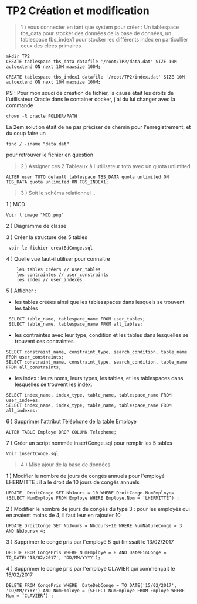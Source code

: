 # TP2 Création et modification


> 1 ) vous connecter en tant que system pour créer : Un tablespace  tbs_data pour stocker des données de la base de données, un tablespace tbs_index1 pour stocker les différents index en particullier ceux des clées primaires

```
mkdir TP2
CREATE tablespace tbs_data datafile '/root/TP2/data.dat' SIZE 10M autoextend ON next 10M maxsize 100M;
```

```
CREATE tablespace tbs_index1 datafile '/root/TP2/index.dat' SIZE 10M autoextend ON next 10M maxsize 100M;
```

PS : Pour mon souci de création de fichier, la cause était les droits de l'utilisateur Oracle dans le container docker, j'ai du lui changer avec la commande 

```
chown -R oracle FOLDER/PATH
```

La 2em solution était de ne pas préciser de chemin pour l'enregistrement, et du coup faire un 
```
find / -iname "data.dat"
```
pour retrouver le fichier en question

> 2 ) Assigner ces 2 Tableaux à l'utilisateur toto avec un quota unlimited

```
ALTER user TOTO default tablespace TBS_DATA quota unlimited ON TBS_DATA quota unlimited ON TBS_INDEX1;
```

> 3 ) Soit le schéma relationnel ..  

 1 )  MCD
 
```
Voir l'image "MCD.png"
```

 2 )  Diagramme de classe
 
 3 ) Créer la structure des 5 tables
 
```
 voir le fichier creatBdConge.sql
```
 
 4 ) Quelle vue faut-il utiliser pour connaitre 
 
```
    les tables créers // user_tables
    les contraintes // user_constraints
    les index // user_indexes
```

 5 ) Afficher :  
 
 - les tables créées ainsi que les tablesspaces dans lesquels se trouvent les tables
 
```
 SELECT table_name, tablespace_name FROM user_tables;
 SELECT table_name, tablespace_name FROM all_tables;
```
 
 - les contraintes avec leur type, condition et les tables dans lesquelles se trouvent ces contraintes
 
```
SELECT constraint_name, constraint_type, search_condition, table_name FROM user_constraints;
SELECT constraint_name, constraint_type, search_condition, table_name FROM all_constraints;

```

- les index : leurs noms, leurs types, les tables, et les tablespaces dans lesquelles se trouvent les index.

```
SELECT index_name, index_type, table_name, tablespace_name FROM user_indexes;
SELECT index_name, index_type, table_name, tablespace_name FROM all_indexes;
```

6 ) Supprimer l'attribut Téléphone de la table Employe

```
ALTER TABLE Employe DROP COLUMN Telephone;
```

7 ) Créer un script nommée insertConge.sql pour remplir les 5 tables

```
Voir insertConge.sql
```

> 4 ) Mise ajour de la base de données 

 1 ) Modifier le nombre de jours de congés annuels pour l'employé LHERMITTE : il a le droit de 10 jours de congés annuels
 
```
UPDATE  DroitConge SET NbJours = 10 WHERE DroitConge.NumEmploye= (SELECT NumEmploye FROM Employe WHERE Employe.Nom = ‘LHERMITTE’) ;
```

 2 )  Modifier le nombre de jours de congés du type 3 : pour les employés qui en avaient moins de 4, il faut leur en rajouter 10
 
```
UPDATE DroitConge SET NbJours = NbJours+10 WHERE NumNatureConge = 3 AND NbJours< 4; 
``` 

 3 ) Supprimer le congé pris par l'employé 8 qui finissait le 13/02/2017
 
```
DELETE FROM CongePris WHERE NumEmploye = 8 AND DateFinConge = TO_DATE('13/02/2017', 'DD/MM/YYYY');
```

 4 ) Supprimer le congé pris par l'employé CLAVIER qui commençait le 15/02/2017
 
```
DELETE FROM CongePris WHERE  DateDebConge = TO_DATE('15/02/2017', 'DD/MM/YYYY') AND NumEmploye = (SELECT NumEmploye FROM Employe WHERE Nom = ‘CLAVIER’) ;
```